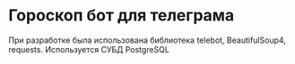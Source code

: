 # Гороскоп бот для телеграма
При разработке была использована библиотека telebot, BeautifulSoup4, requests.
Используется СУБД PostgreSQL